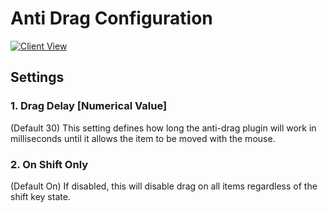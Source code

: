 # Anti Drag Configuration

[![Client View](https://thumbs.gfycat.com/DefensiveLargeAustraliansilkyterrier-size_restricted.gif)](https://gfycat.com/DefensiveLargeAustraliansilkyterrier)

## Settings

### 1. Drag Delay [Numerical Value]

(Default 30) This setting defines how long the anti-drag plugin will work in milliseconds until it allows the item to be moved with the mouse.

### 2. On Shift Only

(Default On) If disabled, this will disable drag on all items regardless of the shift key state.
